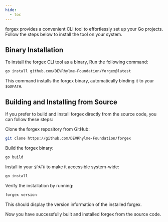 ```yaml
---
hide:
  - toc
---
```

forgex provides a convenient CLI tool to effortlessly set up your Go projects. Follow the steps below to install the tool on your system.

## Binary Installation

To install the forgex CLI tool as a binary, Run the following command:

```sh
go install github.com/DEVRhylme-Foundation/forgex@latest
```

This command installs the forgex binary, automatically binding it to your `$GOPATH`.


## Building and Installing from Source

If you prefer to build and install forgex directly from the source code, you can follow these steps:

Clone the forgex repository from GitHub:

```sh
git clone https://github.com/DEVRhylme-Foundation/forgex
```
   
Build the forgex binary:

```sh
go build
```
Install in your `$PATH` to make it accessible system-wide:

```sh
go install
```

Verify the installation by running:

```sh
forgex version
```

This should display the version information of the installed forgex.

Now you have successfully built and installed forgex from the source code.
